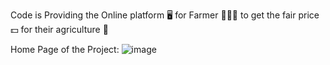 Code is Providing the Online platform 🖥️ for Farmer 👨🏼‍🌾 to get the fair price 💵 for their agriculture 🌾


Home Page of the Project: 
![image](https://github.com/Suban2108/Rubix-23-45-Newbies/blob/main/Home_page.png)
